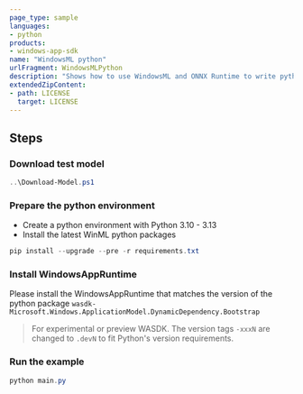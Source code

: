 ```yaml
---
page_type: sample
languages:
- python
products:
- windows-app-sdk
name: "WindowsML python"
urlFragment: WindowsMLPython
description: "Shows how to use WindowsML and ONNX Runtime to write python machine learning projects that runs across Windows AI hardware."
extendedZipContent:
- path: LICENSE
  target: LICENSE
---
```


## Steps
### Download test model
```PowerShell
..\Download-Model.ps1
```
### Prepare the python environment
* Create a python environment with Python 3.10 - 3.13
* Install the latest WinML python packages
```PowerShell
pip install --upgrade --pre -r requirements.txt 
```
### Install WindowsAppRuntime
Please install the WindowsAppRuntime that matches the version of the python package `wasdk-Microsoft.Windows.ApplicationModel.DynamicDependency.Bootstrap`
> For experimental or preview WASDK. The version tags `-xxxN` are changed to `.devN` to fit Python's version requirements.
### Run the example
```PowerShell
python main.py
```
